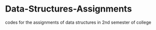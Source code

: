 # Data-Structures-Assignments
codes for the assignments of data structures in 2nd semester of college
